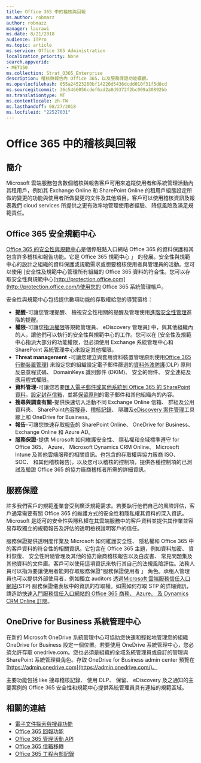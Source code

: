 ```yaml
---
title: Office 365 中的稽核與回報
ms.author: robmazz
author: robmazz
manager: laurawi
ms.date: 8/21/2018
audience: ITPro
ms.topic: article
ms.service: Office 365 Administration
localization_priority: None
search.appverid:
- MET150
ms.collection: Strat_O365_Enterprise
description: 稽核與報告內 Office 365，以及服務保證功能概觀。
ms.openlocfilehash: 055a24523260bf14220d5436dcdd010f31f5d8cd
ms.sourcegitcommit: 36c5466056cdef6ad2a8d9372f2bc009a30892bb
ms.translationtype: MT
ms.contentlocale: zh-TW
ms.lasthandoff: 08/27/2018
ms.locfileid: "22527031"
---
```

# <a name="auditing-and-reporting-in-office-365"></a>Office 365 中的稽核與回報

## <a name="introduction"></a>簡介
Microsoft 雲端服務包含數個稽核與報告客戶可用來追蹤使用者和系統管理活動內其租用戶，例如其 Exchange Online 和 SharePoint Online 的租用戶組態設定所做的變更的功能與使用者所做變更的文件及其他項目。客戶可以使用稽核資訊及報表我們 cloud services 所提供之更有效率地管理使用者經驗、 降低風險及滿足規範責任。

## <a name="office-365-security--compliance-center"></a>Office 365 安全規範中心
[Office 365 的安全性與規範中心](https://support.office.com/article/Go-to-the-Office-365-Security-Compliance-Center-7e696a40-b86b-4a20-afcc-559218b7b1b8)是個停駐點入口網站 Office 365 的資料保護和其包含許多稽核和報告功能。它是 Office 365 規範中心 」 的發展。安全性與規範中心的設計之組織的資料保護或規範需求或想要稽核使用者與管理員的活動。您可以使用 [安全性及規範中心管理所有組織的 Office 365 資料的符合性。您可以存取安全性與規範中心[http://protection.office.com](http://protection.office.com/)使用您的 Office 365 系統管理帳戶。

安全性與規範中心包括提供數項功能的存取權給您的導覽窗格：
- **提醒**-可讓您管理提醒、 檢視安全性相關的提醒及管理使用[進階安全性管理](https://support.office.com/article/overview-of-office-365-cloud-app-security-81f0ee9a-9645-45ab-ba56-de9cbccab475)進階的提醒。 
- **權限**-可讓您[指派權限](https://support.office.com/article/Give-users-access-to-the-Office-365-Security-Compliance-Center-2cfce2c8-20c5-47f9-afc4-24b059c1bd76)等規範管理員、 eDiscovery 管理員] 中，與其他組織內的人，讓他們可以執行的安全性與規範中心的工作。您可以在 [安全性及規範中心指派大部分的功能權限，但必須使用 Exchange 系統管理中心和 SharePoint 系統管理中心來設定其他權限。
- **Threat management** -可讓您建立與套用資料裝置管理原則使用[Office 365 行動裝置管理](https://support.office.com/article/Overview-of-Mobile-Device-Management-for-Office-365-faa7d8e5-645d-4d59-839c-c8d4c1869e4a)] 來設定您的組織設定電子郵件篩選的[資料外洩防護](https://support.office.com/article/Overview-of-data-loss-prevention-policies-1966b2a7-d1e2-4d92-ab61-42efbb137f5e)(DLP) 原則反惡意程式碼、 DomainKeys 識別郵件 (DKIM)、 安全的附件、 安全連結及應用程式權限。
- **資料管理**-可讓您若要[匯入電子郵件或其他系統到 Office 365 的 SharePoint 資料](https://support.office.com/article/Import-PST-files-or-SharePoint-data-to-Office-365-ba688e0a-0fcb-4bd7-8e57-2b669564ea84)，[設定封存信箱](https://support.office.com/article/Enable-archive-mailboxes-in-the-Office-365-Security-Compliance-Center-268a109e-7843-405b-bb3d-b9393b2342ce)，並將[保留原則](https://support.office.com/article/Retention-in-the-Office-365-Security-Compliance-Center-2a0fc432-f18c-45aa-a539-30ab035c608c)的電子郵件和其他組織內的內容。
- **搜尋與調查有關**-提供快速切入活動不同 Exchange Online 信箱、 群組及公用資料夾、 SharePoint[內容搜尋](https://support.office.com/article/Run-a-Content-Search-in-the-Office-365-Security-Compliance-Center-61852fd9-fe8a-4880-a339-cb19ed3bff4a)、[稽核記錄](https://support.office.com/article/Search-the-audit-log-in-the-Office-365-Security-Compliance-Center-0d4d0f35-390b-4518-800e-0c7ec95e946c)、 隔離及[eDiscovery 案件管理](https://support.office.com/article/Manage-eDiscovery-cases-in-the-Office-365-Security-Compliance-Center-edea80d6-20a7-40fb-b8c4-5e8c8395f6da)工具線上和 OneDrive for Business。
- **報告**-可讓您快速存取[報告](https://support.office.com/article/Reports-in-the-Office-365-Security-Compliance-Center-7acd33ce-1ec8-49fb-b625-43bac7b58c5a)的 SharePoint Online、 OneDrive for Business、 Exchange Online 和 Azure AD。
- **服務保證**-提供 Microsoft 如何維護安全性、 隱私權和全域標準遵守 for Office 365、 Azure、 Microsoft Dynamics CRM Online、 Microsoft Intune 及其他雲端服務的相關資訊。也包含的存取權與協力廠商 ISO、 SOC、 和其他稽核報告]，以及您可以稽核的控制項，提供各種控制項的已測試及驗證 Office 365 的協力廠商稽核者所需的詳細資訊。

## <a name="service-assurance"></a>服務保證
許多我們客戶的規範產業會受到廣泛規範需求。若要執行他們自己的風險評估，客戶通常需要有關 Office 365 的維護方式的安全性和隱私權其資料的深入資訊。Microsoft 是認可的安全性與隱私權在其雲端服務中的客戶資料並提供其作業並容易存取獨立的規範報告及評估的透明檢視證明客戶的信任。

服務保證提供透明度作業及 Microsoft 如何維護安全性、 隱私權和 Office 365 中的客戶資料的符合性的相關資訊。它包含在 Office 365 主題，例如資料加密、 資料恢復、 安全性附隨管理及其他的協力廠商稽核報告以及白皮書、 常見問題集及其他資料的文件庫。客戶可以使用這項資訊來執行其自己的法規風險評估。法務人員可以指派要讓使用者能夠存取服務保證"服務保證使用者 」 角色。承租人管理員也可以提供外部使用者，例如獨立 auditors 透過[Microsoft 雲端服務信任入口網站](http://aka.ms/STP)(STP) 服務保證儀表板中的資訊的存取權。如需如何存取 STP 的詳細資訊，請造訪[快速入門服務信任入口網站的 Office 365 商務、 Azure、 及 Dynamics CRM Online 訂閱](http://aka.ms/STPHelp)。

## <a name="onedrive-for-business-admin-center"></a>OneDrive for Business 系統管理中心
在新的 Microsoft OneDrive 系統管理中心可協助您快速和輕鬆地管理您的組織 OneDrive for Business 設定一個位置。若要使用 OneDrive 系統管理中心，您必須允許存取 onedrive.com。您也必須是組織的全域系統管理員或自訂的管理與 SharePoint 系統管理員角色。存取 OneDrive for Business admin center 預覽在[https://admin.onedrive.com](https://admin.onedrive.com/)。

主要功能包括 like 搜尋稽核記錄、 使用 DLP、 保留、 eDiscovery 及之通知的主要案例的 Office 365 安全性和規範中心提供系統管理員具有連結的規範區域。

## <a name="related-links"></a>相關的連結
- [電子文件探索與搜尋功能](office-365-ediscovery-and-search-features.md)
- [Office 365 回報功能](office-365-reporting-features.md)
- [Office 365 管理活動 API](office-365-management-activity-api.md)
- [Office 365 信箱移轉](office-365-mailbox-migrations.md)
- [Office 365 工程內部記錄](office-365-internal-logging.md)